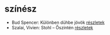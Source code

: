 # színész

- Bud Spencer: Különben dühbe jövök [részletek](../_details/Bud%20Spencer.md#id_1212)
- Szalai, Vivien: Stohl – Őszintén [részletek](../_details/Szalai%2C%20Vivien.md#id_407)